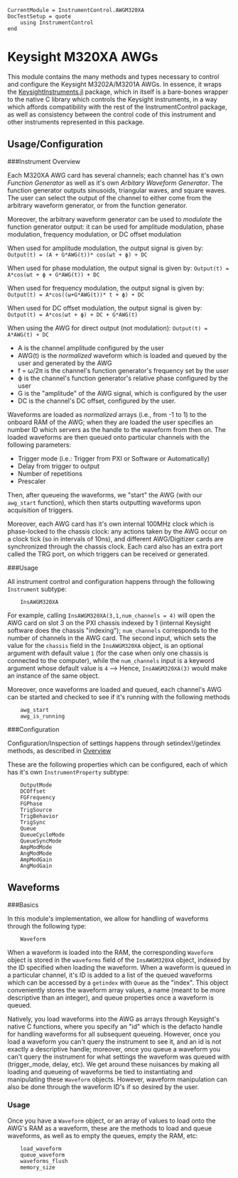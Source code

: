 ```@meta
CurrentModule = InstrumentControl.AWGM320XA
DocTestSetup = quote
    using InstrumentControl
end
```


# Keysight M320XA AWGs

This module contains the many methods and types necessary to control and configure
the Keysight M3202A/M3201A AWGs. In essence, it wraps the [KeysightInstruments.jl](https://github.com/PainterQubits/KeysightInstruments.jl) package,
which in itself is a bare-bones wrapper to the native C library which controls
the Keysight instruments, in a way which affords compatibility with the rest of the InstrumentControl
package, as well as consistency between the control code of this instrument and other
instruments represented in this package.

## Usage/Configuration

###Instrument Overview

Each M320XA AWG card has several channels; each channel has it's own
*Function Generator* as well as it's own *Arbitary Waveform Generator*. The
function generator outputs sinusoids, triangular waves, and square waves. The user
can select the output of the channel to either come from the arbitrary waveform generator,
or from the function generator.

Moreover, the arbitrary waveform generator can be used to *modulate* the function
generator output: it can be used for amplitude modulation, phase modulation,
frequency modulation, or DC offset modulation

When used for amplitude modulation, the output signal is given by:
`Output(t) = (A + G*AWG(t))* cos(ωt + ϕ) + DC`

When used for phase modulation, the output signal is given by:
`Output(t) = A*cos(ωt + ϕ + G*AWG(t)) + DC`

When used for frequency modulation, the output signal is given by:
`Output(t) = A*cos((ω+G*AWG(t))* t + ϕ) + DC`

When used for DC offset modulation, the output signal is given by:
`Output(t) = A*cos(ωt + ϕ) + DC + G*AWG(t)`  

When using the AWG for direct output (not modulation):
`Output(t) = A*AWG(t) + DC`

- A is the channel amplitude configured by the user
- AWG(t) is the *normalized* waveform which is loaded and queued by the user and generated by the AWG
- f = ω/2π is the channel's function generator's frequency set by the user
- ϕ is the channel's function generator's relative phase configured by the user
- G is the "amplitude" of the AWG signal, which is configured by the user
- DC is the channel's DC offset, configured by the user.

Waveforms are loaded as *normalized* arrays (i.e., from -1 to 1) to the onboard RAM of the AWG;
when they are loaded the user specifies an number ID which servers as the handle to
the waveform from then on. The loaded waveforms are then queued onto particular
channels with the following parameters:
- Trigger mode (i.e.: Trigger from PXI or Software or Automatically)
- Delay from trigger to output
- Number of repetitions
- Prescaler

Then, after queueing the waveforms, we "start" the AWG (with our `awg_start` function),
which then starts outputting waveforms upon acquisition of triggers.

Moreover, each AWG card has it's own internal 100MHz clock which is phase-locked to the
chassis clock: any actions taken by the AWG occur on a clock tick (so in intervals
of 10ns), and different AWG/Digitizer cards are synchronized through the chassis clock.
Each card also has an extra port called the TRG port, on which triggers can be received or generated.

###Usage

All instrument control and configuration happens through the following
`Instrument` subtype:

```@docs
    InsAWGM320XA
```
For example, calling `InsAWGM320XA(3,1,num_channels = 4)` will open the AWG card on slot 3
on the PXI chassis indexed by 1 (internal Keysight software does the chassis "indexing");
`num_channels` corresponds to the number of channels in the AWG card. The second input,
which sets the value for the `chassis` field in the `InsAWGM320XA` object, is an optional
argument with default value `1` (for the case when only one chassis is connected to
the computer), while the `num_channels` input is a keyword argument whose default
value is `4` --> Hence, `InsAWGM320XA(3)` would make an instance of the same object.

Moreover, once waveforms are loaded and queued, each channel's AWG can be started
and checked to see if it's running with the following methods

```@docs
    awg_start
    awg_is_running
```

###Configuration

Configuration/Inspection of settings happens through setindex!/getindex methods, as
described in [Overview](https://painterqubits.github.io/InstrumentControl.jl/latest/ins_meas/)

These are the following properties which can be configured, each of which has it's
own `InstrumentProperty` subtype:

```@docs    
    OutputMode
    DCOffset
    FGFrequency
    FGPhase
    TrigSource
    TrigBehavior
    TrigSync
    Queue
    QueueCycleMode
    QueueSyncMode
    AmpModMode
    AngModMode
    AmpModGain
    AngModGain
```

## Waveforms

###Basics

In this module's implementation, we allow for handling of waveforms through the
following type:

```@docs
    Waveform
```
When a waveform is loaded into the RAM, the corresponding `Waveform` object is
stored in the `waveforms` field of the `InsAWGM320XA` object, indexed by the
ID specified when loading the waveform. When a waveform is queued in a particular
channel, it's ID is added to a list of the queued waveforms which can be accessed
by a `getindex` with `Queue` as the "index". This object conveniently stores the
waveform array values, a name (meant to be more descriptive than an integer), and
queue properties once a waveform is queued.

Natively, you load waveforms into the AWG as arrays through Keysight's native
C functions, where you specify an "id" which is the defacto handle for handling
waveforms for all subsequent queueing. However, once you load a waveform you can't
query the instrument to see it, and an id is not exactly a descriptive handle; moreover,
once you queue a waveform you can't query the instrument for what settings the waveform
was queued with (trigger_mode, delay, etc). We get around these nuisances by making
all loading and queueing of waveforms be tied to instantiating and manipulating these
`Waveform` objects. However, waveform manipulation can also be done through the
waveform ID's if so desired by the user.

### Usage

Once you have a `Waveform` object, or an array of values to load onto the AWG's RAM
as a waveform, these are the methods to load and queue waveforms, as well as to
empty the queues, empty the RAM, etc:

```@docs
    load_waveform
    queue_waveform
    waveforms_flush
    memory_size
```
